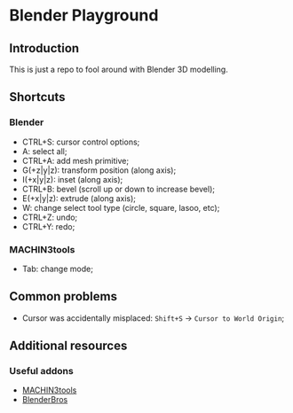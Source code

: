# Blender Playground

## Introduction

This is just a repo to fool around with Blender 3D modelling.

## Shortcuts

### Blender

* CTRL+S: cursor control options;
* A: select all;
* CTRL+A: add mesh primitive;
* G(+z|y|z): transform position (along axis);
* I(+x|y|z): inset (along axis);
* CTRL+B: bevel (scroll up or down to increase bevel);
* E(+x|y|z): extrude (along axis);
* W: change select tool type (circle, square, lasoo, etc);
* CTRL+Z: undo;
* CTRL+Y: redo;

### MACHIN3tools

* Tab: change mode;

## Common problems

* Cursor was accidentally misplaced: `Shift+S` -> `Cursor to World Origin`;

## Additional resources

### Useful addons

* [MACHIN3tools](https://gumroad.com/l/machin3tools)
* [BlenderBros](https://www.blenderbros.com/)
